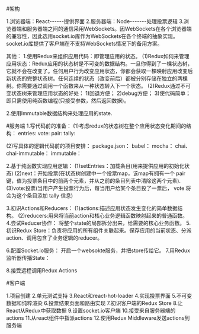 #架构

1.浏览器端：React------提供界面
2.服务器端：Node-------处理投票逻辑
3.浏览器端和服务器端之间的通信采用WebSockets。因WebSockets在各个浏览器端的兼容性，因此选用socket.io库作为WebSockets在各个终端的抽象实现。socket.io库提供了客户端在不支持WebSockets情况下的备用方案。

其他：
1.使用Redux来组织应用代码：即管理应用的状态。
  (1)Redux如何来管理应用状态：Redux应用的状态树是不可变的数据结构。一旦你得到了一棵状态树，它就不会在改变了。任何用户行为改变应用状态，你都会获取一棵映射应用改变后新状态的完整状态树。任何连续的状态（改变前后）都被分别存储在独立的两棵树。你需要通过调用一个函数来从一种状态转入下一个状态。
  (2)Redux通过不可变状态树来管理应用状态的好处：
    1)回退方便；
    2)debug方便；
    3)使代码简单；即只需使用纯函数编程(只接受参数，然后返回数据)。

2.使用Immutable数据结构来处理应用的state.

#服务端
1.写代码前的准备：
(1)考虑redux的状态树在整个应用状态变化期间的结构：
  entries:
  vote:
    pair:
    tally:

 (2)写具体的逻辑代码前的项目安排：
  package.json：
  babel：
  mocha：
  chai、chai-immutable：
  immutable：

2.基于纯函数实现应用逻辑：
  (1)setEntries：加载条目(用来提供应用的初始化状态)
  (2)next：开始投票(在状态树创建中一个投票map，该map有拥有一个 pair 键，值为投票条目中的前两个元素，并从之前的条目列表中清除这两个元素).
  (3)vote:投票(当用户产生投票行为后，每当用户给某个条目投了一票后， vote 将会为这个条目添加 tally 信息)

3.初识Actions和Reducers：
  (1)actions:描述应用状态发生变化的简单数据结构。
  (2)reducers:用来将当前action和核心业务逻辑函数映射起来的普通函数。
4.尝试Reducer协作：
  将整个state的局部拆分出来，给需要的核心业务函数。
5.初识Redux Store：负责将应用的所有组件关联起来。保存应用的当前状态、分派action、调用包含了业务逻辑的reducer。
  
6.配置Socket.io服务：
  开启一个websokte服务，并把store传给它。
7.用Redux监听器传播State：
  
8.接受远程调用Redux Actions

#客户端

1.项目创建
2.单元测试支持
3.React和react-hot-loader
4.实现投票界面
5.不可变数据和纯粹渲染
6.投票结果页面和路由实现
7.初识客户端的Redux Store
8.让React从Redux中获取数据
9.设置socket.io客户端
10.接受来自服务器端的actions
11.从react组件中指派actions
12.使用Redux Middleware发送actions到服务端
